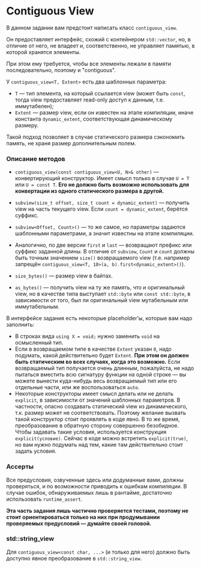 # Contiguous View

В данном задании вам предстоит написать класс `contiguous_view`.

Он предоставляет интерфейс, схожий с контейнером `std::vector`, но, в отличие
от него, не владеет и, соответственно, не управляет памятью, в которой хранятся
элементы.

При этом ему требуется, чтобы все элементы лежали в памяти последовательно,
поэтому и "contiguous".

У `contiguous_view<T, Extent>` есть два шаблонных параметра:

- `T` &mdash; тип элемента, на который ссылается view (может быть `const`, тогда
  view предоставляет read-only доступ к данным, т.е. иммутабелен);
- `Extent` &mdash; размер view, если он известен на этапе компиляции, иначе
  константа `dynamic_extent`, соответствующая динамическому размеру.

Такой подход позволяет в случае статического размера сэкономить память, не храня
размер дополнительным полем.

### Описание методов

- `contiguous_view(const contiguous_view<U, N>& other)` &mdash; конвертирующий
  конструктор. Имеет смысл только в случае `U = T` или `U = const T`. **Его не
  должно быть возможно использовать для конвертации из одного статического
  размера в другой.**

- `subview(size_t offset, size_t count = dynamic_extent)` &mdash; получить view
  на часть текущего view. Если `count = dynamic_extent`, берётся суффикс.

- `subview<Offset, Count>()` &mdash; то же самое, но параметры задаются
  шаблонными параметрами, а значит известны на этапе компиляции.

- Аналогично, по две версии `first` и `last` &mdash; возвращают префикс или
  суффикс заданной длины. В отличие от `subview`, `Count` и `count` должны быть
  точным значением `size()` возвращаемого view (т.е. например запрещён
  `contiguous_view<T, 10>(a, b).first<dynamic_extent>()`).

- `size_bytes()` &mdash; размер view в байтах.

- `as_bytes()` &mdash; получить view на ту же память, что и оригинальный view,
  но в качестве типа выступает `std::byte` или `const std::byte`, в зависимости
  от того, был ли оригинальный view мутабельным или иммутабельным.

В интерфейсе задания есть некоторые placeholder'ы, которые вам надо заполнить:

- В строках вида `using X = void;` нужно заменить `void` на осмысленный тип.
- Если в возвращаемом типе в качестве `Extent` указан `0`, надо подумать, какой
  действительно будет `Extent`. **При этом он должен быть статическим во всех
  случаях, когда это возможно.** Если возвращаемый тип получается очень длинным,
  пожалуйста, не надо пытаться вместить всю сигнатуру функции на одной строке
  &mdash; вы можете вынести куда-нибудь весь возвращаемый тип или его отдельные
  части, или же воспользоваться `auto`.
- Некоторые конструкторы имеет смысл делать или не делать `explicit`, в
  зависимости от значений шаблонных параметров. В частности, опасно создавать
  статический view из динамического, т.к. размер может не соответствовать.
  Поэтому желание вызвать такой конструктор стоит проявлять в коде явно. В то же
  время, преобразование в обратную сторону совершенно безобидное. Чтобы задавать
  такие условия, используется конструкция `explicit(условие)`. Сейчас в коде
  можно встретить `explicit(true)`, но вам нужно подумать над тем, какие там
  действительно стоит задать условия.

### Ассерты

Все предусловия, озвученные здесь или додуманные вами, должны проверяться, и
по возможности приводить к ошибкам компиляции. В случае ошибок, обнаруживаемых
лишь в рантайме, достаточно использовать `runtime_assert`.

**Эта часть задания лишь частично проверяется тестами, поэтому не стоит ориентироваться только на них при продумывании проверяемых предусловий &mdash; думайте своей головой.**

### std::string_view

Для `contiguous_view<const char, ...>` (и только для него) должно быть доступно явное преобразование в `std::string_view`.
